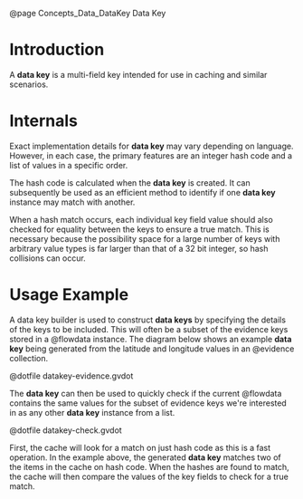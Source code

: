 @page Concepts_Data_DataKey Data Key

# Introduction

A **data key** is a multi-field key intended for use in caching and similar scenarios.

# Internals

Exact implementation details for **data key** may vary depending on language.
However, in each case, the primary features are an integer hash code and
a list of values in a specific order.

The hash code is calculated when the **data key** is created. It can subsequently be
used as an efficient method to identify if one **data key** instance may
match with another.

When a hash match occurs, each individual key field value should also checked 
for equality between the keys to ensure a true match.
This is necessary because the possibility space for a large number of keys with arbitrary 
value types is far larger than that of a 32 bit integer, so hash collisions 
can occur.

# Usage Example

A data key builder is used to construct **data keys** by specifying the details 
of the keys to be included.
This will often be a subset of the evidence keys stored in a @flowdata instance.
The diagram below shows an example **data key** being generated from the
latitude and longitude values in an @evidence collection.

@dotfile datakey-evidence.gvdot

The **data key** can then be used to quickly check if the current @flowdata
contains the same values for the subset of evidence keys we're interested in
as any other **data key** instance from a list.

@dotfile datakey-check.gvdot

First, the cache will look for a match on just hash code as this is a fast 
operation.
In the example above, the generated **data key** matches two of the items in
the cache on hash code. 
When the hashes are found to match, the cache will then compare the values of 
the key fields to check for a true match.
